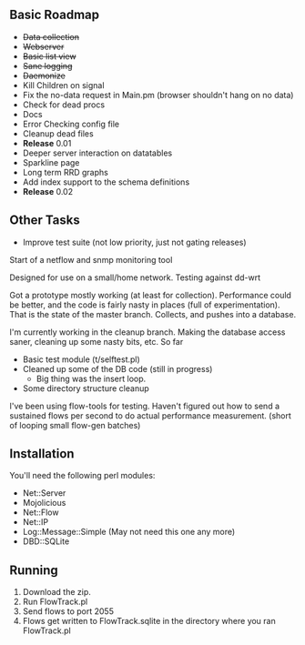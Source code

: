
Basic Roadmap
-------------
- ~~Data collection~~
- ~~Webserver~~
- ~~Basic list view~~
- ~~Sane logging~~
- ~~Daemonize~~
- Kill Children on signal
- Fix the no-data request in Main.pm  (browser shouldn't hang on no data)
- Check for dead procs
- Docs
- Error Checking config file
- Cleanup dead files
- **Release** 0.01
- Deeper server interaction on datatables
- Sparkline page
- Long term RRD graphs
- Add index support to the schema definitions
- **Release** 0.02

Other Tasks
-----------
- Improve test suite (not low priority, just not gating releases)


Start of a netflow and snmp monitoring tool

Designed for use on a small/home network.  Testing against dd-wrt

Got a prototype mostly working (at least for collection).  Performance
could be better, and the code is fairly nasty in places (full of
experimentation).  That is the state of the master branch.  Collects,
and pushes into a database.

I'm currently working in the cleanup branch.  Making the database
access saner, cleaning up some nasty bits, etc.  So far

- Basic test module (t/selftest.pl)
- Cleaned up some of the DB code (still in progress)
  - Big thing was the insert loop.
- Some directory structure cleanup

I've been using flow-tools for testing.  Haven't figured out how to
send a sustained flows per second to do actual performance
measurement.  (short of looping small flow-gen batches)

Installation
------------
You'll need the following perl modules:

- Net::Server
- Mojolicious
- Net::Flow
- Net::IP
- Log::Message::Simple (May not need this one any more)
- DBD::SQLite
 
Running
-------
1. Download the zip.  
2. Run FlowTrack.pl  
3. Send flows to port 2055
4. Flows get written to FlowTrack.sqlite in the directory where you ran FlowTrack.pl



